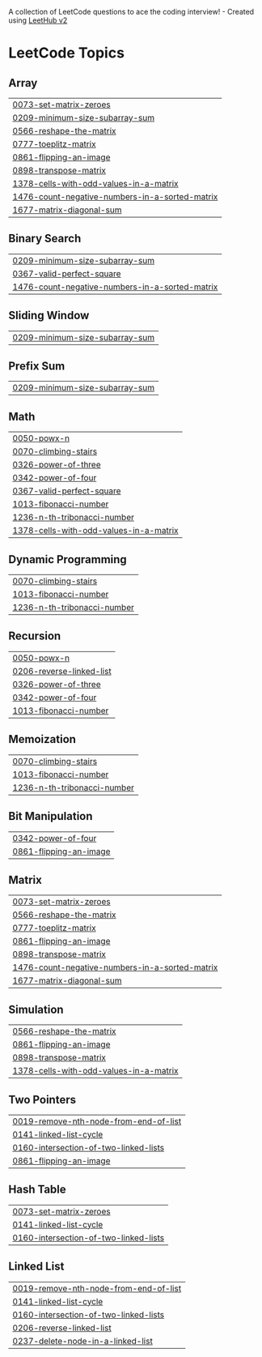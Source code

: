 A collection of LeetCode questions to ace the coding interview! - Created using [LeetHub v2](https://github.com/arunbhardwaj/LeetHub-2.0)
<!---LeetCode Topics Start-->
# LeetCode Topics
## Array
|  |
| ------- |
| [0073-set-matrix-zeroes](https://github.com/diyareddy6/Leetcode/tree/master/0073-set-matrix-zeroes) |
| [0209-minimum-size-subarray-sum](https://github.com/diyareddy6/Leetcode/tree/master/0209-minimum-size-subarray-sum) |
| [0566-reshape-the-matrix](https://github.com/diyareddy6/Leetcode/tree/master/0566-reshape-the-matrix) |
| [0777-toeplitz-matrix](https://github.com/diyareddy6/Leetcode/tree/master/0777-toeplitz-matrix) |
| [0861-flipping-an-image](https://github.com/diyareddy6/Leetcode/tree/master/0861-flipping-an-image) |
| [0898-transpose-matrix](https://github.com/diyareddy6/Leetcode/tree/master/0898-transpose-matrix) |
| [1378-cells-with-odd-values-in-a-matrix](https://github.com/diyareddy6/Leetcode/tree/master/1378-cells-with-odd-values-in-a-matrix) |
| [1476-count-negative-numbers-in-a-sorted-matrix](https://github.com/diyareddy6/Leetcode/tree/master/1476-count-negative-numbers-in-a-sorted-matrix) |
| [1677-matrix-diagonal-sum](https://github.com/diyareddy6/Leetcode/tree/master/1677-matrix-diagonal-sum) |
## Binary Search
|  |
| ------- |
| [0209-minimum-size-subarray-sum](https://github.com/diyareddy6/Leetcode/tree/master/0209-minimum-size-subarray-sum) |
| [0367-valid-perfect-square](https://github.com/diyareddy6/Leetcode/tree/master/0367-valid-perfect-square) |
| [1476-count-negative-numbers-in-a-sorted-matrix](https://github.com/diyareddy6/Leetcode/tree/master/1476-count-negative-numbers-in-a-sorted-matrix) |
## Sliding Window
|  |
| ------- |
| [0209-minimum-size-subarray-sum](https://github.com/diyareddy6/Leetcode/tree/master/0209-minimum-size-subarray-sum) |
## Prefix Sum
|  |
| ------- |
| [0209-minimum-size-subarray-sum](https://github.com/diyareddy6/Leetcode/tree/master/0209-minimum-size-subarray-sum) |
## Math
|  |
| ------- |
| [0050-powx-n](https://github.com/diyareddy6/Leetcode/tree/master/0050-powx-n) |
| [0070-climbing-stairs](https://github.com/diyareddy6/Leetcode/tree/master/0070-climbing-stairs) |
| [0326-power-of-three](https://github.com/diyareddy6/Leetcode/tree/master/0326-power-of-three) |
| [0342-power-of-four](https://github.com/diyareddy6/Leetcode/tree/master/0342-power-of-four) |
| [0367-valid-perfect-square](https://github.com/diyareddy6/Leetcode/tree/master/0367-valid-perfect-square) |
| [1013-fibonacci-number](https://github.com/diyareddy6/Leetcode/tree/master/1013-fibonacci-number) |
| [1236-n-th-tribonacci-number](https://github.com/diyareddy6/Leetcode/tree/master/1236-n-th-tribonacci-number) |
| [1378-cells-with-odd-values-in-a-matrix](https://github.com/diyareddy6/Leetcode/tree/master/1378-cells-with-odd-values-in-a-matrix) |
## Dynamic Programming
|  |
| ------- |
| [0070-climbing-stairs](https://github.com/diyareddy6/Leetcode/tree/master/0070-climbing-stairs) |
| [1013-fibonacci-number](https://github.com/diyareddy6/Leetcode/tree/master/1013-fibonacci-number) |
| [1236-n-th-tribonacci-number](https://github.com/diyareddy6/Leetcode/tree/master/1236-n-th-tribonacci-number) |
## Recursion
|  |
| ------- |
| [0050-powx-n](https://github.com/diyareddy6/Leetcode/tree/master/0050-powx-n) |
| [0206-reverse-linked-list](https://github.com/diyareddy6/Leetcode/tree/master/0206-reverse-linked-list) |
| [0326-power-of-three](https://github.com/diyareddy6/Leetcode/tree/master/0326-power-of-three) |
| [0342-power-of-four](https://github.com/diyareddy6/Leetcode/tree/master/0342-power-of-four) |
| [1013-fibonacci-number](https://github.com/diyareddy6/Leetcode/tree/master/1013-fibonacci-number) |
## Memoization
|  |
| ------- |
| [0070-climbing-stairs](https://github.com/diyareddy6/Leetcode/tree/master/0070-climbing-stairs) |
| [1013-fibonacci-number](https://github.com/diyareddy6/Leetcode/tree/master/1013-fibonacci-number) |
| [1236-n-th-tribonacci-number](https://github.com/diyareddy6/Leetcode/tree/master/1236-n-th-tribonacci-number) |
## Bit Manipulation
|  |
| ------- |
| [0342-power-of-four](https://github.com/diyareddy6/Leetcode/tree/master/0342-power-of-four) |
| [0861-flipping-an-image](https://github.com/diyareddy6/Leetcode/tree/master/0861-flipping-an-image) |
## Matrix
|  |
| ------- |
| [0073-set-matrix-zeroes](https://github.com/diyareddy6/Leetcode/tree/master/0073-set-matrix-zeroes) |
| [0566-reshape-the-matrix](https://github.com/diyareddy6/Leetcode/tree/master/0566-reshape-the-matrix) |
| [0777-toeplitz-matrix](https://github.com/diyareddy6/Leetcode/tree/master/0777-toeplitz-matrix) |
| [0861-flipping-an-image](https://github.com/diyareddy6/Leetcode/tree/master/0861-flipping-an-image) |
| [0898-transpose-matrix](https://github.com/diyareddy6/Leetcode/tree/master/0898-transpose-matrix) |
| [1476-count-negative-numbers-in-a-sorted-matrix](https://github.com/diyareddy6/Leetcode/tree/master/1476-count-negative-numbers-in-a-sorted-matrix) |
| [1677-matrix-diagonal-sum](https://github.com/diyareddy6/Leetcode/tree/master/1677-matrix-diagonal-sum) |
## Simulation
|  |
| ------- |
| [0566-reshape-the-matrix](https://github.com/diyareddy6/Leetcode/tree/master/0566-reshape-the-matrix) |
| [0861-flipping-an-image](https://github.com/diyareddy6/Leetcode/tree/master/0861-flipping-an-image) |
| [0898-transpose-matrix](https://github.com/diyareddy6/Leetcode/tree/master/0898-transpose-matrix) |
| [1378-cells-with-odd-values-in-a-matrix](https://github.com/diyareddy6/Leetcode/tree/master/1378-cells-with-odd-values-in-a-matrix) |
## Two Pointers
|  |
| ------- |
| [0019-remove-nth-node-from-end-of-list](https://github.com/diyareddy6/Leetcode/tree/master/0019-remove-nth-node-from-end-of-list) |
| [0141-linked-list-cycle](https://github.com/diyareddy6/Leetcode/tree/master/0141-linked-list-cycle) |
| [0160-intersection-of-two-linked-lists](https://github.com/diyareddy6/Leetcode/tree/master/0160-intersection-of-two-linked-lists) |
| [0861-flipping-an-image](https://github.com/diyareddy6/Leetcode/tree/master/0861-flipping-an-image) |
## Hash Table
|  |
| ------- |
| [0073-set-matrix-zeroes](https://github.com/diyareddy6/Leetcode/tree/master/0073-set-matrix-zeroes) |
| [0141-linked-list-cycle](https://github.com/diyareddy6/Leetcode/tree/master/0141-linked-list-cycle) |
| [0160-intersection-of-two-linked-lists](https://github.com/diyareddy6/Leetcode/tree/master/0160-intersection-of-two-linked-lists) |
## Linked List
|  |
| ------- |
| [0019-remove-nth-node-from-end-of-list](https://github.com/diyareddy6/Leetcode/tree/master/0019-remove-nth-node-from-end-of-list) |
| [0141-linked-list-cycle](https://github.com/diyareddy6/Leetcode/tree/master/0141-linked-list-cycle) |
| [0160-intersection-of-two-linked-lists](https://github.com/diyareddy6/Leetcode/tree/master/0160-intersection-of-two-linked-lists) |
| [0206-reverse-linked-list](https://github.com/diyareddy6/Leetcode/tree/master/0206-reverse-linked-list) |
| [0237-delete-node-in-a-linked-list](https://github.com/diyareddy6/Leetcode/tree/master/0237-delete-node-in-a-linked-list) |
<!---LeetCode Topics End-->